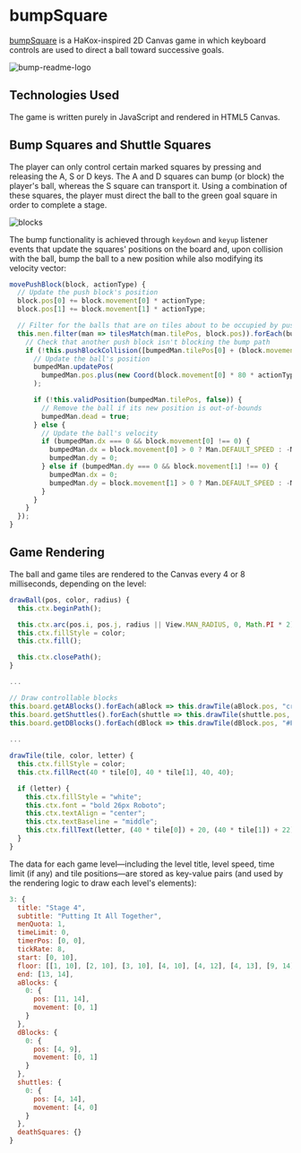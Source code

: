 # bumpSquare
[bumpSquare](https://www.bumpsquare.com "bumpSquare") is a HaKox-inspired 2D Canvas game in which keyboard controls are used to direct a ball toward successive goals.

![bump-readme-logo](https://user-images.githubusercontent.com/2721658/115602767-8aab1d80-a29c-11eb-94c2-edf5b5943250.png)

## Technologies Used

The game is written purely in JavaScript and rendered in HTML5 Canvas.

## Bump Squares and Shuttle Squares

The player can only control certain marked squares by pressing and releasing the A, S or D keys. The A and D squares can bump (or block) the player's ball, whereas the S square can transport it. Using a combination of these squares, the player must direct the ball to the green goal square in order to complete a stage.

![blocks](https://user-images.githubusercontent.com/2721658/115602595-5afc1580-a29c-11eb-909b-2298784a95a1.gif)

The bump functionality is achieved through `keydown` and `keyup` listener events that update the squares' positions on the board and, upon collision with the ball, bump the ball to a new position while also modifying its velocity vector:

```javascript
movePushBlock(block, actionType) {
  // Update the push block's position
  block.pos[0] += block.movement[0] * actionType;
  block.pos[1] += block.movement[1] * actionType;

  // Filter for the balls that are on tiles about to be occupied by push blocks
  this.men.filter(man => tilesMatch(man.tilePos, block.pos)).forEach(bumpedMan => {
    // Check that another push block isn't blocking the bump path
    if (!this.pushBlockCollision([bumpedMan.tilePos[0] + (block.movement[0] * actionType), bumpedMan.tilePos[1] + (block.movement[1] * actionType)])) {
      // Update the ball's position
      bumpedMan.updatePos( 
        bumpedMan.pos.plus(new Coord(block.movement[0] * 80 * actionType, block.movement[1] * 80 * actionType))
      );

      if (!this.validPosition(bumpedMan.tilePos, false)) {
        // Remove the ball if its new position is out-of-bounds
        bumpedMan.dead = true;
      } else {
        // Update the ball's velocity
        if (bumpedMan.dx === 0 && block.movement[0] !== 0) {
          bumpedMan.dx = block.movement[0] > 0 ? Man.DEFAULT_SPEED : -Man.DEFAULT_SPEED;
          bumpedMan.dy = 0;
        } else if (bumpedMan.dy === 0 && block.movement[1] !== 0) {
          bumpedMan.dx = 0;
          bumpedMan.dy = block.movement[1] > 0 ? Man.DEFAULT_SPEED : -Man.DEFAULT_SPEED;
        } 
      }
    }
  });
}
```

## Game Rendering

The ball and game tiles are rendered to the Canvas every 4 or 8 milliseconds, depending on the level: 

```javascript
drawBall(pos, color, radius) {
  this.ctx.beginPath();

  this.ctx.arc(pos.i, pos.j, radius || View.MAN_RADIUS, 0, Math.PI * 2);
  this.ctx.fillStyle = color;
  this.ctx.fill();

  this.ctx.closePath();
}

...

// Draw controllable blocks
this.board.getABlocks().forEach(aBlock => this.drawTile(aBlock.pos, "crimson", "A"));
this.board.getShuttles().forEach(shuttle => this.drawTile(shuttle.pos, "dodgerblue", "S"));
this.board.getDBlocks().forEach(dBlock => this.drawTile(dBlock.pos, "#FFAF00", "D"));
    
...

drawTile(tile, color, letter) {
  this.ctx.fillStyle = color; 
  this.ctx.fillRect(40 * tile[0], 40 * tile[1], 40, 40);

  if (letter) {
    this.ctx.fillStyle = "white";
    this.ctx.font = "bold 26px Roboto";
    this.ctx.textAlign = "center";
    this.ctx.textBaseline = "middle";
    this.ctx.fillText(letter, (40 * tile[0]) + 20, (40 * tile[1]) + 22);
  }
}
```

The data for each game level—including the level title, level speed, time limit (if any) and tile positions—are stored as key-value pairs (and used by the rendering logic to draw each level's elements):

```javascript
3: {
  title: "Stage 4",
  subtitle: "Putting It All Together",
  menQuota: 1,
  timeLimit: 0,
  timerPos: [0, 0],
  tickRate: 8,
  start: [0, 10],
  floor: [[1, 10], [2, 10], [3, 10], [4, 10], [4, 12], [4, 13], [9, 14], [10, 14], [11, 14], [12, 14]],
  end: [13, 14],
  aBlocks: { 
    0: {
      pos: [11, 14],
      movement: [0, 1]
    }
  },
  dBlocks: { 
    0: {
      pos: [4, 9],
      movement: [0, 1]
    }
  },
  shuttles: { 
    0: {
      pos: [4, 14],
      movement: [4, 0]
    }
  },
  deathSquares: {} 
}
```
